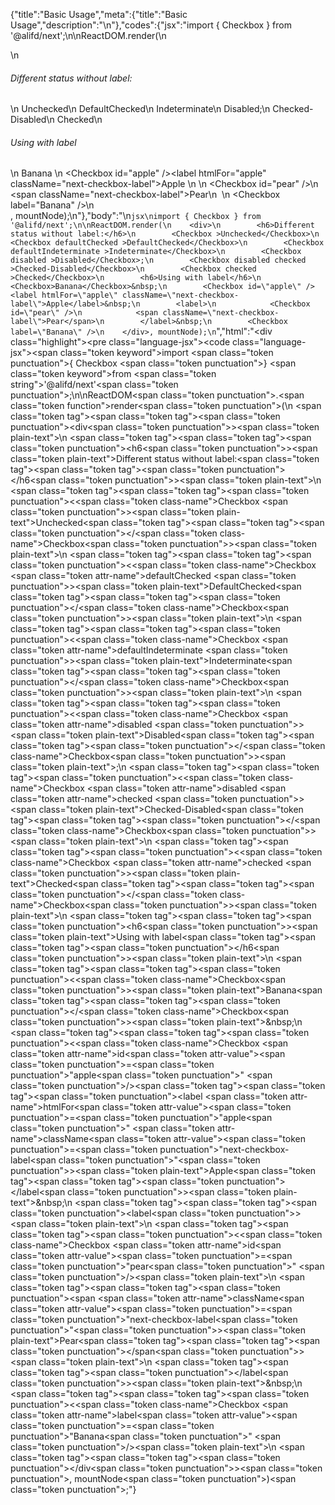 {"title":"Basic Usage","meta":{"title":"Basic Usage","description":"\n"},"codes":{"jsx":"import { Checkbox } from '@alifd/next';\n\nReactDOM.render(\n    <div>\n        <h6>Different status without label:</h6>\n        <Checkbox >Unchecked</Checkbox>\n        <Checkbox defaultChecked >DefaultChecked</Checkbox>\n        <Checkbox defaultIndeterminate >Indeterminate</Checkbox>\n        <Checkbox disabled >Disabled</Checkbox>;\n        <Checkbox disabled checked >Checked-Disabled</Checkbox>\n        <Checkbox checked >Checked</Checkbox>\n        <h6>Using with label</h6>\n        <Checkbox>Banana</Checkbox>&nbsp;\n        <Checkbox id=\"apple\" /><label htmlFor=\"apple\" className=\"next-checkbox-label\">Apple</label>&nbsp;\n        <label>\n            <Checkbox id=\"pear\" />\n            <span className=\"next-checkbox-label\">Pear</span>\n        </label>&nbsp;\n        <Checkbox label=\"Banana\" />\n    </div>, mountNode);\n"},"body":"\n````jsx\nimport { Checkbox } from '@alifd/next';\n\nReactDOM.render(\n    <div>\n        <h6>Different status without label:</h6>\n        <Checkbox >Unchecked</Checkbox>\n        <Checkbox defaultChecked >DefaultChecked</Checkbox>\n        <Checkbox defaultIndeterminate >Indeterminate</Checkbox>\n        <Checkbox disabled >Disabled</Checkbox>;\n        <Checkbox disabled checked >Checked-Disabled</Checkbox>\n        <Checkbox checked >Checked</Checkbox>\n        <h6>Using with label</h6>\n        <Checkbox>Banana</Checkbox>&nbsp;\n        <Checkbox id=\"apple\" /><label htmlFor=\"apple\" className=\"next-checkbox-label\">Apple</label>&nbsp;\n        <label>\n            <Checkbox id=\"pear\" />\n            <span className=\"next-checkbox-label\">Pear</span>\n        </label>&nbsp;\n        <Checkbox label=\"Banana\" />\n    </div>, mountNode);\n````","html":"<script>(function(){\"use strict\";\n\nvar _next = require(\"@alifd/next\");\n\nReactDOM.render(React.createElement(\n    \"div\",\n    null,\n    React.createElement(\n        \"h6\",\n        null,\n        \"Different status without label:\"\n    ),\n    React.createElement(\n        _next.Checkbox,\n        null,\n        \"Unchecked\"\n    ),\n    React.createElement(\n        _next.Checkbox,\n        { defaultChecked: true },\n        \"DefaultChecked\"\n    ),\n    React.createElement(\n        _next.Checkbox,\n        { defaultIndeterminate: true },\n        \"Indeterminate\"\n    ),\n    React.createElement(\n        _next.Checkbox,\n        { disabled: true },\n        \"Disabled\"\n    ),\n    \";\",\n    React.createElement(\n        _next.Checkbox,\n        { disabled: true, checked: true },\n        \"Checked-Disabled\"\n    ),\n    React.createElement(\n        _next.Checkbox,\n        { checked: true },\n        \"Checked\"\n    ),\n    React.createElement(\n        \"h6\",\n        null,\n        \"Using with label\"\n    ),\n    React.createElement(\n        _next.Checkbox,\n        null,\n        \"Banana\"\n    ),\n    \"\\xA0\",\n    React.createElement(_next.Checkbox, { id: \"apple\" }),\n    React.createElement(\n        \"label\",\n        { htmlFor: \"apple\", className: \"next-checkbox-label\" },\n        \"Apple\"\n    ),\n    \"\\xA0\",\n    React.createElement(\n        \"label\",\n        null,\n        React.createElement(_next.Checkbox, { id: \"pear\" }),\n        React.createElement(\n            \"span\",\n            { className: \"next-checkbox-label\" },\n            \"Pear\"\n        )\n    ),\n    \"\\xA0\",\n    React.createElement(_next.Checkbox, { label: \"Banana\" })\n), mountNode);})()</script><div class=\"highlight\"><pre class=\"language-jsx\"><code class=\"language-jsx\"><span class=\"token keyword\">import</span> <span class=\"token punctuation\">{</span> Checkbox <span class=\"token punctuation\">}</span> <span class=\"token keyword\">from</span> <span class=\"token string\">'@alifd/next'</span><span class=\"token punctuation\">;</span>\n\nReactDOM<span class=\"token punctuation\">.</span><span class=\"token function\">render</span><span class=\"token punctuation\">(</span>\n    <span class=\"token tag\"><span class=\"token tag\"><span class=\"token punctuation\">&lt;</span>div</span><span class=\"token punctuation\">></span></span><span class=\"token plain-text\">\n        </span><span class=\"token tag\"><span class=\"token tag\"><span class=\"token punctuation\">&lt;</span>h6</span><span class=\"token punctuation\">></span></span><span class=\"token plain-text\">Different status without label:</span><span class=\"token tag\"><span class=\"token tag\"><span class=\"token punctuation\">&lt;/</span>h6</span><span class=\"token punctuation\">></span></span><span class=\"token plain-text\">\n        </span><span class=\"token tag\"><span class=\"token tag\"><span class=\"token punctuation\">&lt;</span><span class=\"token class-name\">Checkbox</span></span> <span class=\"token punctuation\">></span></span><span class=\"token plain-text\">Unchecked</span><span class=\"token tag\"><span class=\"token tag\"><span class=\"token punctuation\">&lt;/</span><span class=\"token class-name\">Checkbox</span></span><span class=\"token punctuation\">></span></span><span class=\"token plain-text\">\n        </span><span class=\"token tag\"><span class=\"token tag\"><span class=\"token punctuation\">&lt;</span><span class=\"token class-name\">Checkbox</span></span> <span class=\"token attr-name\">defaultChecked</span> <span class=\"token punctuation\">></span></span><span class=\"token plain-text\">DefaultChecked</span><span class=\"token tag\"><span class=\"token tag\"><span class=\"token punctuation\">&lt;/</span><span class=\"token class-name\">Checkbox</span></span><span class=\"token punctuation\">></span></span><span class=\"token plain-text\">\n        </span><span class=\"token tag\"><span class=\"token tag\"><span class=\"token punctuation\">&lt;</span><span class=\"token class-name\">Checkbox</span></span> <span class=\"token attr-name\">defaultIndeterminate</span> <span class=\"token punctuation\">></span></span><span class=\"token plain-text\">Indeterminate</span><span class=\"token tag\"><span class=\"token tag\"><span class=\"token punctuation\">&lt;/</span><span class=\"token class-name\">Checkbox</span></span><span class=\"token punctuation\">></span></span><span class=\"token plain-text\">\n        </span><span class=\"token tag\"><span class=\"token tag\"><span class=\"token punctuation\">&lt;</span><span class=\"token class-name\">Checkbox</span></span> <span class=\"token attr-name\">disabled</span> <span class=\"token punctuation\">></span></span><span class=\"token plain-text\">Disabled</span><span class=\"token tag\"><span class=\"token tag\"><span class=\"token punctuation\">&lt;/</span><span class=\"token class-name\">Checkbox</span></span><span class=\"token punctuation\">></span></span><span class=\"token plain-text\">;\n        </span><span class=\"token tag\"><span class=\"token tag\"><span class=\"token punctuation\">&lt;</span><span class=\"token class-name\">Checkbox</span></span> <span class=\"token attr-name\">disabled</span> <span class=\"token attr-name\">checked</span> <span class=\"token punctuation\">></span></span><span class=\"token plain-text\">Checked-Disabled</span><span class=\"token tag\"><span class=\"token tag\"><span class=\"token punctuation\">&lt;/</span><span class=\"token class-name\">Checkbox</span></span><span class=\"token punctuation\">></span></span><span class=\"token plain-text\">\n        </span><span class=\"token tag\"><span class=\"token tag\"><span class=\"token punctuation\">&lt;</span><span class=\"token class-name\">Checkbox</span></span> <span class=\"token attr-name\">checked</span> <span class=\"token punctuation\">></span></span><span class=\"token plain-text\">Checked</span><span class=\"token tag\"><span class=\"token tag\"><span class=\"token punctuation\">&lt;/</span><span class=\"token class-name\">Checkbox</span></span><span class=\"token punctuation\">></span></span><span class=\"token plain-text\">\n        </span><span class=\"token tag\"><span class=\"token tag\"><span class=\"token punctuation\">&lt;</span>h6</span><span class=\"token punctuation\">></span></span><span class=\"token plain-text\">Using with label</span><span class=\"token tag\"><span class=\"token tag\"><span class=\"token punctuation\">&lt;/</span>h6</span><span class=\"token punctuation\">></span></span><span class=\"token plain-text\">\n        </span><span class=\"token tag\"><span class=\"token tag\"><span class=\"token punctuation\">&lt;</span><span class=\"token class-name\">Checkbox</span></span><span class=\"token punctuation\">></span></span><span class=\"token plain-text\">Banana</span><span class=\"token tag\"><span class=\"token tag\"><span class=\"token punctuation\">&lt;/</span><span class=\"token class-name\">Checkbox</span></span><span class=\"token punctuation\">></span></span><span class=\"token plain-text\">&amp;nbsp;\n        </span><span class=\"token tag\"><span class=\"token tag\"><span class=\"token punctuation\">&lt;</span><span class=\"token class-name\">Checkbox</span></span> <span class=\"token attr-name\">id</span><span class=\"token attr-value\"><span class=\"token punctuation\">=</span><span class=\"token punctuation\">\"</span>apple<span class=\"token punctuation\">\"</span></span> <span class=\"token punctuation\">/></span></span><span class=\"token tag\"><span class=\"token tag\"><span class=\"token punctuation\">&lt;</span>label</span> <span class=\"token attr-name\">htmlFor</span><span class=\"token attr-value\"><span class=\"token punctuation\">=</span><span class=\"token punctuation\">\"</span>apple<span class=\"token punctuation\">\"</span></span> <span class=\"token attr-name\">className</span><span class=\"token attr-value\"><span class=\"token punctuation\">=</span><span class=\"token punctuation\">\"</span>next-checkbox-label<span class=\"token punctuation\">\"</span></span><span class=\"token punctuation\">></span></span><span class=\"token plain-text\">Apple</span><span class=\"token tag\"><span class=\"token tag\"><span class=\"token punctuation\">&lt;/</span>label</span><span class=\"token punctuation\">></span></span><span class=\"token plain-text\">&amp;nbsp;\n        </span><span class=\"token tag\"><span class=\"token tag\"><span class=\"token punctuation\">&lt;</span>label</span><span class=\"token punctuation\">></span></span><span class=\"token plain-text\">\n            </span><span class=\"token tag\"><span class=\"token tag\"><span class=\"token punctuation\">&lt;</span><span class=\"token class-name\">Checkbox</span></span> <span class=\"token attr-name\">id</span><span class=\"token attr-value\"><span class=\"token punctuation\">=</span><span class=\"token punctuation\">\"</span>pear<span class=\"token punctuation\">\"</span></span> <span class=\"token punctuation\">/></span></span><span class=\"token plain-text\">\n            </span><span class=\"token tag\"><span class=\"token tag\"><span class=\"token punctuation\">&lt;</span>span</span> <span class=\"token attr-name\">className</span><span class=\"token attr-value\"><span class=\"token punctuation\">=</span><span class=\"token punctuation\">\"</span>next-checkbox-label<span class=\"token punctuation\">\"</span></span><span class=\"token punctuation\">></span></span><span class=\"token plain-text\">Pear</span><span class=\"token tag\"><span class=\"token tag\"><span class=\"token punctuation\">&lt;/</span>span</span><span class=\"token punctuation\">></span></span><span class=\"token plain-text\">\n        </span><span class=\"token tag\"><span class=\"token tag\"><span class=\"token punctuation\">&lt;/</span>label</span><span class=\"token punctuation\">></span></span><span class=\"token plain-text\">&amp;nbsp;\n        </span><span class=\"token tag\"><span class=\"token tag\"><span class=\"token punctuation\">&lt;</span><span class=\"token class-name\">Checkbox</span></span> <span class=\"token attr-name\">label</span><span class=\"token attr-value\"><span class=\"token punctuation\">=</span><span class=\"token punctuation\">\"</span>Banana<span class=\"token punctuation\">\"</span></span> <span class=\"token punctuation\">/></span></span><span class=\"token plain-text\">\n    </span><span class=\"token tag\"><span class=\"token tag\"><span class=\"token punctuation\">&lt;/</span>div</span><span class=\"token punctuation\">></span></span><span class=\"token punctuation\">,</span> mountNode<span class=\"token punctuation\">)</span><span class=\"token punctuation\">;</span></code></pre></div>"}